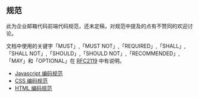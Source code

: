 

## 规范
此为企业邮箱代码前端代码规范，还未定稿，对规范中提及的点有不赞同的欢迎讨论。

文档中使用的关键字「MUST」,「MUST NOT」,「REQUIRED」,「SHALL」,「SHALL
NOT」,「SHOULD」,「SHOULD NOT」,「RECOMMENDED」,「MAY」和「OPTIONAL」在 [RFC2119](http://oss.org.cn/man/develop/rfc/RFC2119.txt) 中有说明。

* [Javascript 编码规范](./javascript.md)
* [CSS 编码规范](./css.md)
* [HTML 编码规范](./html.md)